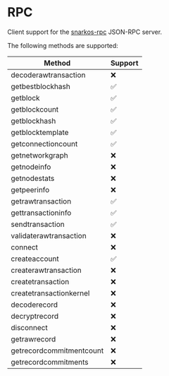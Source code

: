 # RPC
Client support for the [snarkos-rpc](https://github.com/AleoHQ/snarkOS/tree/master/rpc) JSON-RPC server.

The following methods are supported:

| Method      | Support |
| ----------- | ----------- |
| decoderawtransaction | ❌ |
| getbestblockhash | ✅ |
| getblock | ✅ | 
| getblockcount | ✅ |
| getblockhash | ✅ |
| getblocktemplate | ✅ |
| getconnectioncount | ✅ |
| getnetworkgraph | ❌ |
| getnodeinfo | ❌ |
| getnodestats | ❌ |
| getpeerinfo | ❌ |
| getrawtransaction | ✅ |
| gettransactioninfo | ✅ |
| sendtransaction | ✅ |
| validaterawtransaction | ❌ |
| connect | ❌ |
| createaccount | ✅ |
| createrawtransaction | ❌ |
| createtransaction | ❌ |
| createtransactionkernel | ❌ |
| decoderecord | ❌ |
| decryptrecord | ❌ |
| disconnect | ❌ |
| getrawrecord | ❌ |
| getrecordcommitmentcount | ❌ |
| getrecordcommitments | ❌ |